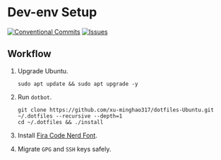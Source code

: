 # Dev-env Setup

[![Conventional Commits](https://img.shields.io/badge/Conventional%20Commits-1.0.0-%23FE5196?logo=conventionalcommits&logoColor=white)](https://conventionalcommits.org)
[![Issues](https://img.shields.io/github/issues/xu-minghao317/dotfiles-Ubuntu)](https://github.com/xu-minghao317/dotfiles-Ubuntu/issues)

## Workflow

1. Upgrade Ubuntu.

   ```shell
   sudo apt update && sudo apt upgrade -y
   ```

2. Run `dotbot`.

   ```shell
   git clone https://github.com/xu-minghao317/dotfiles-Ubuntu.git ~/.dotfiles --recursive --depth=1
   cd ~/.dotfiles && ./install
   ```

3. Install [Fira Code Nerd Font](https://www.nerdfonts.com/font-downloads).

4. Migrate `GPG` and `SSH` keys safely.
